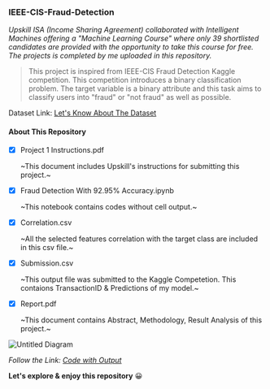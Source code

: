 ### IEEE-CIS-Fraud-Detection

*Upskill ISA (Income Sharing Agreement) collaborated with Intelligent Machines offering a "Machine Learning Course" where only 39 shortlisted candidates are provided with the opportunity to take this course for free. The projects is completed by me uploaded in this repository.*

> This project is inspired from IEEE-CIS Fraud Detection Kaggle competition. This competition introduces a binary classification problem. The target variable is a binary attribute and this task aims to classify users into "fraud" or "not fraud" as well as possible.

Dataset Link: [Let's Know About The Dataset](https://www.kaggle.com/c/ieee-fraud-detection/data)

#### About This Repository

- [x] Project 1 Instructions.pdf
      
     ~This document includes Upskill's instructions for submitting this project.~

- [x] Fraud Detection With 92.95% Accuracy.ipynb
      
     ~This notebook contains codes without cell output.~
      
- [x] Correlation.csv

     ~All the selected features correlation with the target class are included in this csv file.~
      
- [x] Submission.csv

     ~This output file was submitted to the Kaggle Competetion. This contaions TransactionID & Predictions of my model.~
      
- [x] Report.pdf
      
     ~This document contains Abstract, Methodology, Result Analysis of this project.~
      
![Untitled Diagram](https://user-images.githubusercontent.com/38761302/122279649-1c847f00-cf0a-11eb-8deb-68757e79b8a0.jpg)

*Follow the Link: [Code with Output](https://www.kaggle.com/lima21bd/fraud-detection-with-92-95-accuracy)*

**Let's explore & enjoy this repository** :grinning:
